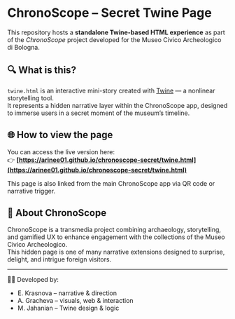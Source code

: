 # ChronoScope – Secret Twine Page

This repository hosts a **standalone Twine-based HTML experience** as part of the *ChronoScope* project developed for the Museo Civico Archeologico di Bologna.

## 🔍 What is this?

`twine.html` is an interactive mini-story created with [Twine](https://twinery.org) — a nonlinear storytelling tool.  
It represents a hidden narrative layer within the ChronoScope app, designed to immerse users in a secret moment of the museum’s timeline.

## 🌐 How to view the page

You can access the live version here:  
👉 **[https://arinee01.github.io/chronoscope-secret/twine.html](https://arinee01.github.io/chronoscope-secret/twine.html)**

This page is also linked from the main ChronoScope app via QR code or narrative trigger.

## 🧠 About ChronoScope

ChronoScope is a transmedia project combining archaeology, storytelling, and gamified UX to enhance engagement with the collections of the Museo Civico Archeologico.  
This hidden page is one of many narrative extensions designed to surprise, delight, and intrigue foreign visitors.

---

👩‍💻 Developed by:  
- E. Krasnova – narrative & direction  
- A. Gracheva – visuals, web & interaction  
- M. Jahanian – Twine design & logic
